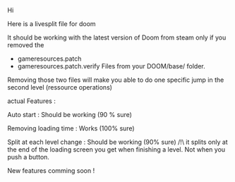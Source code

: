 Hi

Here is a livesplit file for doom

It should be working with the latest version of Doom from steam only if you removed the 
- gameresources.patch 
- gameresources.patch.verify
Files from your DOOM/base/ folder.

Removing those two files will make you able to do one specific jump in the second level (ressource operations)



actual Features :

Auto start : Should be working  (90 % sure)

Removing loading time : Works (100% sure) 

Split at each level change : Should be working (90% sure)  /!\ it splits only at the end of the loading screen you get when finishing a level. Not when you push a button.




New features comming soon !
